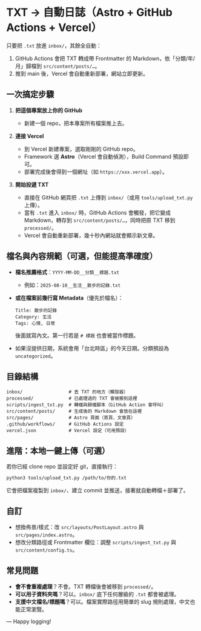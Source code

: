 # TXT → 自動日誌（Astro + GitHub Actions + Vercel）

只要把 `.txt` 放進 `inbox/`，其餘全自動：
1) GitHub Actions 會把 TXT 轉成帶 Frontmatter 的 Markdown，依「分類/年/月」歸檔到 `src/content/posts/…`。  
2) 推到 main 後，Vercel 會自動重新部署，網站立即更新。

## 一次搞定步驟

1. **把這個專案放上你的 GitHub**
   - 新建一個 repo，把本專案所有檔案推上去。

2. **連接 Vercel**
   - 到 Vercel 新建專案，選取剛剛的 GitHub repo。
   - Framework 選 **Astro**（Vercel 會自動偵測），Build Command 預設即可。
   - 部署完成後會得到一個網址（如 `https://xxx.vercel.app`）。

3. **開始投遞 TXT**
   - 直接在 GitHub 網頁把 `.txt` 上傳到 `inbox/`（或用 `tools/upload_txt.py` 上傳）。
   - 當有 `.txt` 進入 `inbox/` 時，GitHub Actions 會觸發，把它變成 Markdown，轉存到 `src/content/posts/…`，同時把原 TXT 移到 `processed/`。
   - Vercel 會自動重新部署，幾十秒內網站就會顯示新文章。

## 檔名與內容規範（可選，但能提高準確度）

- **檔名推薦格式**：`YYYY-MM-DD__分類__標題.txt`
  - 例如：`2025-08-10__生活__散步的記錄.txt`
- **或在檔案前幾行寫 Metadata**（優先於檔名）：
  ```
  Title: 散步的記錄
  Category: 生活
  Tags: 心情, 日常
  ```
  後面就寫內文。第一行若是 `# 標題` 也會被當作標題。

- 如果沒提供日期，系統會用「台北時區」的今天日期。分類預設為 `uncategorized`。

## 目錄結構

```
inbox/                 # 丟 TXT 的地方（觸發器）
processed/             # 已處理過的 TXT 會被搬到這裡
scripts/ingest_txt.py  # 轉檔與歸檔腳本（GitHub Action 會呼叫）
src/content/posts/     # 生成後的 Markdown 會放在這裡
src/pages/             # Astro 頁面（首頁、文章頁）
.github/workflows/     # GitHub Actions 設定
vercel.json            # Vercel 設定（可用預設）
```

## 進階：本地一鍵上傳（可選）

若你已經 clone repo 並設定好 git，直接執行：
```bash
python3 tools/upload_txt.py /path/to/你的.txt
```
它會把檔案複製到 `inbox/`、建立 commit 並推送，接著就自動轉檔＋部署了。

## 自訂

- 想換佈景/樣式：改 `src/layouts/PostLayout.astro` 與 `src/pages/index.astro`。
- 想改分類路徑或 Frontmatter 欄位：調整 `scripts/ingest_txt.py` 與 `src/content/config.ts`。

## 常見問題
- **會不會重複處理**？不會。TXT 轉檔後會被移到 `processed/`。
- **可以用子資料夾嗎**？可以。`inbox/` 底下任何層級的 `.txt` 都會被處理。
- **支援中文檔名/標題嗎**？可以。檔案實際路徑用簡單的 slug 規則處理，中文也能正常瀏覽。

— Happy logging!